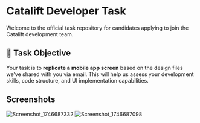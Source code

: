 # Catalift Developer Task

Welcome to the official task repository for candidates applying to join the Catalift development team.

## 🎯 Task Objective

Your task is to **replicate a mobile app screen** based on the design files we’ve shared with you via email. This will help us assess your development skills, code structure, and UI implementation capabilities.

## Screenshots
![Screenshot_1746687332](https://github.com/user-attachments/assets/65a748ef-244d-43ff-958d-1a424346250c)
![Screenshot_1746687098](https://github.com/user-attachments/assets/1a644533-2c5e-4f02-9f05-636bdecb6c7f)
